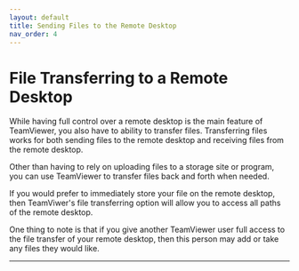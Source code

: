 ```yaml
---
layout: default
title: Sending Files to the Remote Desktop
nav_order: 4
---
```


# File Transferring to a Remote Desktop
<!-- {: .no_toc } -->

While having full control over a remote desktop is the main feature of TeamViewer, you also have to ability to transfer files. Transferring files works for both sending files to the remote desktop and receiving files from the remote desktop.

Other than having to rely on uploading files to a storage site or program, you can use TeamViewer to transfer files back and forth when needed. 

If you would prefer to immediately store your file on the remote desktop, then TeamViwer's file transferring option will allow you to access all paths of the remote desktop.

One thing to note is that if you give another TeamViewer user full access to the file transfer of your remote desktop, then this person may add or take any files they would like.

---

